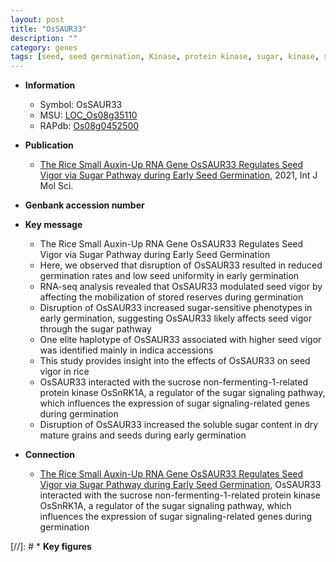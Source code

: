 ```yaml
---
layout: post
title: "OsSAUR33"
description: ""
category: genes
tags: [seed, seed germination, Kinase, protein kinase, sugar, kinase, sucrose]
---
```


* **Information**  
    + Symbol: OsSAUR33  
    + MSU: [LOC_Os08g35110](http://rice.plantbiology.msu.edu/cgi-bin/ORF_infopage.cgi?orf=LOC_Os08g35110)  
    + RAPdb: [Os08g0452500](http://rapdb.dna.affrc.go.jp/viewer/gbrowse_details/irgsp1?name=Os08g0452500)  

* **Publication**  
    + [The Rice Small Auxin-Up RNA Gene OsSAUR33 Regulates Seed Vigor via Sugar Pathway during Early Seed Germination](http://www.ncbi.nlm.nih.gov/pubmed?term=The+Rice+Small+Auxin-Up+RNA+Gene+OsSAUR33+Regulates+Seed+Vigor+via+Sugar+Pathway+during+Early+Seed+Germination%5BTitle%5D), 2021, Int J Mol Sci.

* **Genbank accession number**  

* **Key message**  
    + The Rice Small Auxin-Up RNA Gene OsSAUR33 Regulates Seed Vigor via Sugar Pathway during Early Seed Germination
    + Here, we observed that disruption of OsSAUR33 resulted in reduced germination rates and low seed uniformity in early germination
    + RNA-seq analysis revealed that OsSAUR33 modulated seed vigor by affecting the mobilization of stored reserves during germination
    + Disruption of OsSAUR33 increased sugar-sensitive phenotypes in early germination, suggesting OsSAUR33 likely affects seed vigor through the sugar pathway
    + One elite haplotype of OsSAUR33 associated with higher seed vigor was identified mainly in indica accessions
    + This study provides insight into the effects of OsSAUR33 on seed vigor in rice
    + OsSAUR33 interacted with the sucrose non-fermenting-1-related protein kinase OsSnRK1A, a regulator of the sugar signaling pathway, which influences the expression of sugar signaling-related genes during germination
    + Disruption of OsSAUR33 increased the soluble sugar content in dry mature grains and seeds during early germination

* **Connection**  
    + [The Rice Small Auxin-Up RNA Gene OsSAUR33 Regulates Seed Vigor via Sugar Pathway during Early Seed Germination](http://www.ncbi.nlm.nih.gov/pubmed?term=The+Rice+Small+Auxin-Up+RNA+Gene+OsSAUR33+Regulates+Seed+Vigor+via+Sugar+Pathway+during+Early+Seed+Germination%5BTitle%5D),  OsSAUR33 interacted with the sucrose non-fermenting-1-related protein kinase OsSnRK1A, a regulator of the sugar signaling pathway, which influences the expression of sugar signaling-related genes during germination

[//]: # * **Key figures**  


